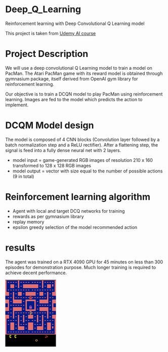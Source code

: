 # Deep_Q_Learning
Reinforcement learning with Deep Convolutional Q Learning model 

This project is taken from [Udemy AI course](https://www.udemy.com/course/artificial-intelligence-az/)

# Project Description

We will use a deep convolutional Q Learning model to train a model on PacMan.
The Atari PacMan game with its reward model is obtained through gymnasium package, itself derived from OpenAI gym library for reinforcement learning.

Our objective is to train a DCQN model to play PacMan using reinforcement learning.
Images are fed to the model which predicts the action to implement.

# DCQM Model design

The model is composed of 4 CNN blocks (Convolution layer followed by a batch normalization step and a ReLU rectifier). After a flattening step, the signal is feed into a fully dense neural net with 2 layers.
- model input = game-generated RGB images of resolution 210 x 160 transformed to 128 x 128 RGB images
- model output = vector with size equal to the number of possible actions (9 in total)

# Reinforcement learning algorithm

- Agent with local and target DCQ networks for training
- rewards as per gymnasium library
- replay memory
- epsilon greedy selection of the model recommended action

# results

The agent was trained on a RTX 4090 GPU for 45 minutes on less than 300 episodes for demonstration purpose.
Much longer training is required to achieve decent performance.

![](asset/pacman.gif)
